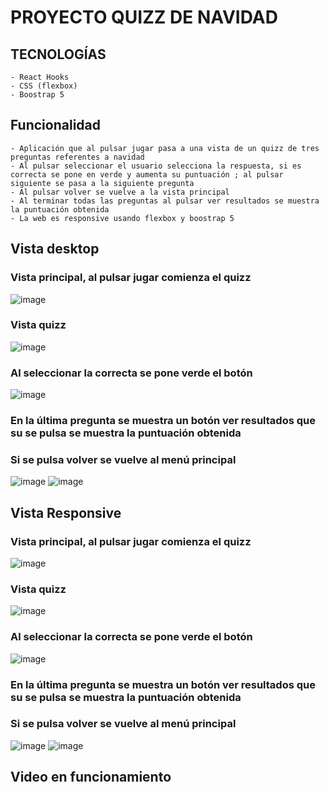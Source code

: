 # PROYECTO QUIZZ DE NAVIDAD 

## TECNOLOGÍAS
    - React Hooks
    - CSS (flexbox)
    - Boostrap 5

## Funcionalidad
    - Aplicación que al pulsar jugar pasa a una vista de un quizz de tres preguntas referentes a navidad
    - Al pulsar seleccionar el usuario selecciona la respuesta, si es correcta se pone en verde y aumenta su puntuación ; al pulsar siguiente se pasa a la siguiente pregunta
    - Al pulsar volver se vuelve a la vista principal
    - Al terminar todas las preguntas al pulsar ver resultados se muestra la puntuación obtenida
    - La web es responsive usando flexbox y boostrap 5

## Vista desktop

### Vista principal, al pulsar jugar comienza el quizz
![image](https://user-images.githubusercontent.com/88061350/208717424-2593ef63-4c6e-4707-bf40-eb3879a0e2c7.png)
### Vista quizz
![image](https://user-images.githubusercontent.com/88061350/208717876-2c299c02-7594-439f-93dc-8097826a633d.png)
### Al seleccionar la correcta se pone verde el botón
![image](https://user-images.githubusercontent.com/88061350/208718293-ad91b13a-3eec-4643-a267-5a3eb98af14a.png)
### En la última pregunta se muestra un botón ver resultados que su se pulsa se muestra la puntuación obtenida
### Si se pulsa volver se vuelve al menú principal
![image](https://user-images.githubusercontent.com/88061350/208718569-396b5940-32b9-4bdb-9305-4af05ed340d4.png)
![image](https://user-images.githubusercontent.com/88061350/208718876-24234d94-f3e8-4719-b8ec-ae7cfd694cba.png)

## Vista Responsive

### Vista principal, al pulsar jugar comienza el quizz
![image](https://user-images.githubusercontent.com/88061350/208717684-29ee7093-a6e3-4745-861b-9369c93ce8d6.png)
### Vista quizz
![image](https://user-images.githubusercontent.com/88061350/208717979-70015a6f-85c7-460f-9e80-869dae741b48.png)
### Al seleccionar la correcta se pone verde el botón
![image](https://user-images.githubusercontent.com/88061350/208718146-4c8d8e4e-1a0d-4d61-9d7f-4a446967df48.png)
### En la última pregunta se muestra un botón ver resultados que su se pulsa se muestra la puntuación obtenida
### Si se pulsa volver se vuelve al menú principal
![image](https://user-images.githubusercontent.com/88061350/208718726-f2fae8ce-f49f-416f-a24b-df070605f723.png)
![image](https://user-images.githubusercontent.com/88061350/208718820-27166564-8dec-4d07-8883-3c9459110902.png)

## Video en funcionamiento




